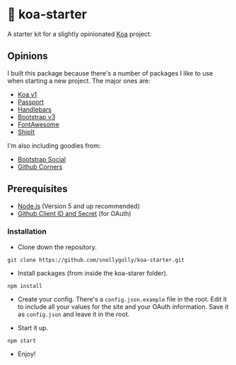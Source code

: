 # :koala: koa-starter
A starter kit for a slightly opinionated [Koa](http://koajs.com/) project.

## Opinions
I built this package because there's a number of packages I like to use when starting a new project.  The major ones are:

* [Koa v1](http://koajs.com/)
* [Passport](http://passportjs.org/)
* [Handlebars](http://handlebarsjs.com/)
* [Bootstrap v3](http://getbootstrap.com/)
* [FontAwesome](https://fortawesome.github.io/Font-Awesome/)
* [ShipIt](https://github.com/shipitjs/shipit)

I'm also including goodies from:

* [Bootstrap Social](http://lipis.github.io/bootstrap-social/)
* [Github Corners](https://github.com/tholman/github-corners)

## Prerequisites
* [Node.js](https://nodejs.org/en/) (Version 5 and up recommended)
* [Github Client ID and Secret](https://github.com/settings/developers) (for OAuth)

### Installation

* Clone down the repository.
```
git clone https://github.com/snollygolly/koa-starter.git
```

* Install packages (from inside the koa-starer folder).
```
npm install
```

* Create your config.  There's a `config.json.example` file in the root.  Edit it to include all your values for the site and your OAuth information.  Save it as `config.json` and leave it in the root.

* Start it up.
```
npm start
```

* Enjoy!
